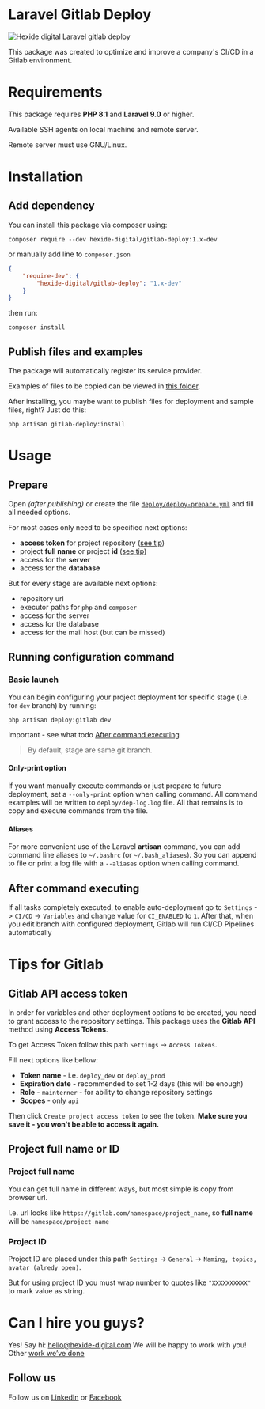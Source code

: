 # Laravel Gitlab Deploy

![Hexide digital Laravel gitlab deploy](https://preview.dragon-code.pro/Hexide-digital/Laravel-gitlab-deploy.svg?background=0b0b69)

This package was created to optimize and improve a company's CI/CD in a Gitlab environment.

# Requirements

This package requires **PHP 8.1** and **Laravel 9.0** or higher.

Available SSH agents on local machine and remote server.

Remote server must use GNU/Linux.

# Installation

## Add dependency 

You can install this package via composer using:

```shell
composer require --dev hexide-digital/gitlab-deploy:1.x-dev
```

or manually add line to `composer.json`

```json
{
    "require-dev": {
        "hexide-digital/gitlab-deploy": "1.x-dev"
    }
}
```

then run:

```shell
composer install
```

## Publish files and examples

The package will automatically register its service provider.

Examples of files to be copied can be viewed in
[this folder](https://github.com/hexidedigital/laravel-gitlab-deploy/tree/master/examples).

After installing, you maybe want to publish files for deployment and sample files, right? Just do this:

```shell
php artisan gitlab-deploy:install
```

# Usage

## Prepare

Open _(after publishing)_ or create the file
[`deploy/deploy-prepare.yml`](https://github.com/hexidedigital/laravel-gitlab-deploy/blob/master/examples/deploy-prepare.example.yml)
and fill all needed options.

For most cases only need to be specified next options:

- **access token** for project repository ([see tip](#gitlab-api-access-token))
- project **full name** or project **id** ([see tip](#project-full-name-or-id))
- access for the **server**
- access for the **database**

But for every stage are available next options:

- repository url
- executor paths for `php` and `composer`
- access for the server
- access for the database
- access for the mail host (but can be missed)

## Running configuration command

### Basic launch

You can begin configuring your project deployment for specific stage (i.e. for `dev` branch) by running:

```shell
php artisan deploy:gitlab dev
```

Important - see what todo [After command executing](#after-command-executing)

> By default, stage are same git branch.

#### Only-print option

If you want manually execute commands or just prepare to future deployment, set a `--only-print` option when calling
command. All command examples will be written to `deploy/dep-log.log` file. All that remains is to copy and execute
commands from the file.

#### Aliases

For more convenient use of the Laravel **artisan** command, you can add command line aliases to `~/.bashrc`
(or `~/.bash_aliases`). So you can append to file or print a log file with a `--aliases` option when calling command.

## After command executing

If all tasks completely executed, to enable auto-deployment go to
`Settings` -> `CI/CD` -> `Variables` and change value for `CI_ENABLED` to `1`. After that, when you edit
branch with configured deployment, Gitlab will run CI/CD Pipelines automatically

# Tips for Gitlab

## Gitlab API access token

In order for variables and other deployment options to be created, you need to grant access to the repository settings.
This package uses the **Gitlab API** method using **Access Tokens**.

To get Access Token follow this path `Settings` -> `Access Tokens`.

Fill next options like bellow:

- **Token name** - i.e. `deploy_dev` or `deploy_prod`
- **Expiration date** - recommended to set 1-2 days (this will be enough)
- **Role** - `mainterner` - for ability to change repository settings
- **Scopes** - only `api`

Then click `Create project access token` to see the token. **Make sure you save it - you won't be able to access it
again.**

## Project full name or ID

### Project full name

You can get full name in different ways, but most simple is copy from browser url.

I.e. url looks like `https://gitlab.com/namespace/project_name`, so **full name** will be `namespace/project_name`

### Project ID

Project ID are placed under this path `Settings` -> `General` -> `Naming, topics, avatar (alredy open)`.

But for using project ID you must wrap number to quotes like `"XXXXXXXXXX"` to mark value as string.

# Can I hire you guys?

Yes! Say hi: [hello@hexide-digital.com](mailto:hello@hexide-digital.com)
We will be happy to work with you! Other [work we’ve done](https://hexide-digital.com)

## Follow us

Follow us on [LinkedIn](https://www.linkedin.com/company/hexide-digital)
or [Facebook](https://www.facebook.com/hexide.digital)

